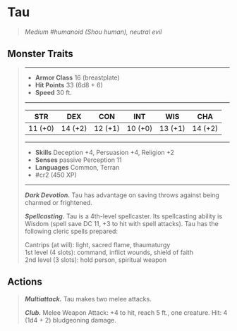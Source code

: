 # Tau
>*Medium #humanoid (Shou human), neutral evil*
## Monster Traits
>___
>- **Armor Class** 16 (breastplate)
>- **Hit Points** 33 (6d8 + 6)
>- **Speed** 30 ft.
>___
>|STR|DEX|CON|INT|WIS|CHA|
>|:---:|:---:|:---:|:---:|:---:|:---:|
>|11 (+0)|14 (+2)|12 (+1)|10 (+0)|13 (+1)|14 (+2)|
>___
>- **Skills** Deception +4, Persuasion +4, Religion +2
>- **Senses** passive Perception 11
>- **Languages** Common, Terran
>- #cr2 (450 XP)
>___
>***Dark Devotion.*** Tau has advantage on saving throws against being charmed or frightened.  
>
>***Spellcasting.*** Tau is a 4th-level spellcaster. Its spellcasting ability is Wisdom (spell save DC 11, +3 to hit with spell attacks). Tau has the following cleric spells prepared:  
>
>Cantrips (at will): light, sacred flame, thaumaturgy  
>1st level (4 slots): command, inflict wounds, shield of faith  
>2nd level (3 slots): hold person, spiritual weapon  
>
## Actions
>***Multiattack.*** Tau makes two melee attacks.  
>
>***Club.*** Melee Weapon Attack: +4 to hit, reach 5 ft., one creature. Hit: 4 (1d4 + 2) bludgeoning damage.